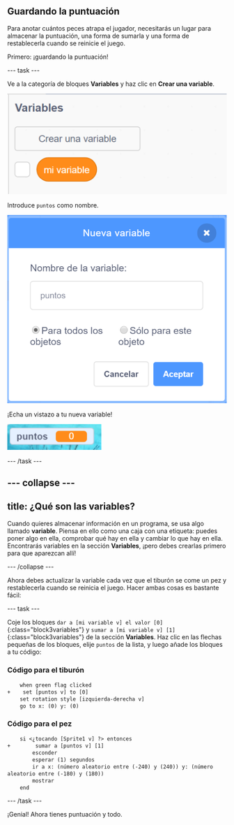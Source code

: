## Guardando la puntuación

Para anotar cuántos peces atrapa el jugador, necesitarás un lugar para almacenar la puntuación, una forma de sumarla y una forma de restablecerla cuando se reinicie el juego.

Primero: ¡guardando la puntuación!

--- task ---

Ve a la categoría de bloques **Variables** y haz clic en **Crear una variable**.

![](images/catch5.png)

Introduce `puntos` como nombre.

![](images/catch6.png)

¡Echa un vistazo a tu nueva variable!

![La variable Puntos se muestra en el escenario](images/scoreVariableStage.png)

--- /task ---

--- collapse ---
---
title: ¿Qué son las variables?
---

Cuando quieres almacenar información en un programa, se usa algo llamado **variable**. Piensa en ello como una caja con una etiqueta: puedes poner algo en ella, comprobar qué hay en ella y cambiar lo que hay en ella. Encontrarás variables en la sección **Variables**, ¡pero debes crearlas primero para que aparezcan allí!

--- /collapse ---

Ahora debes actualizar la variable cada vez que el tiburón se come un pez y restablecerla cuando se reinicia el juego. Hacer ambas cosas es bastante fácil:

--- task ---

Coje los bloques `dar a [mi variable v] el valor [0]`{:class="block3variables"} y `sumar a [mi variable v] [1]`{:class="block3variables"} de la sección **Variables**. Haz clic en las flechas pequeñas de los bloques, elije `puntos` de la lista, y luego añade los bloques a tu código:

### Código para el tiburón

```blocks3
    when green flag clicked
+    set [puntos v] to [0]
    set rotation style [izquierda-derecha v]
    go to x: (0) y: (0)
```

### Código para el pez

```blocks3
    si <¿tocando [Sprite1 v] ?> entonces
+        sumar a [puntos v] [1]
        esconder
        esperar (1) segundos
        ir a x: (número aleatorio entre (-240) y (240)) y: (número aleatorio entre (-180) y (180))
        mostrar
    end
```

--- /task ---

¡Genial! Ahora tienes puntuación y todo.